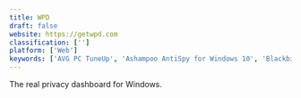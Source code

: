 ```yaml
---
title: WPD
draft: false 
website: https://getwpd.com
classification: ['']
platform: ['Web']
keywords: ['AVG PC TuneUp', 'Ashampoo AntiSpy for Windows 10', 'Blackbird', 'CCleaner', 'CleanMyMac X', 'DisableWinTracking', 'DoNotSpy10', 'PerfectSpeed PC Optimizer', 'Privacy Repairer', 'Private WinTen', 'ShutUp10', 'Spybot Anti-Beacon', 'System Mechanic', 'Toggle-Tweaker', 'W10Privacy', 'Win10-Initial-Setup-Script', 'WinPurify', 'Winaero Tweaker', 'Windows 10 Lite', 'WindowsSpyBlocker', 'Winja', 'Yamicsoft Windows Manager']
---
```

The real privacy dashboard for Windows.